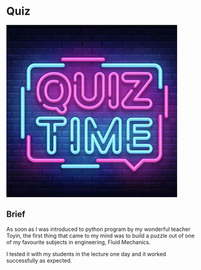 # Quiz

![](Quiz.jpeg)

## Brief
As soon as I was introduced to python program by my wonderful teacher Toyin, the first thing that came to my mind was to build a puzzle out of one of my favourite subjects in engineering, Fluid Mechanics.

I tested it with my students in the lecture one day and it worked successfully as expected.
